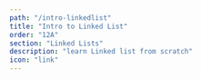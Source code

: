 ```yaml
---
path: "/intro-linkedlist"
title: "Intro to Linked List"
order: "12A"
section: "Linked Lists"
description: "learn Linked list from scratch"
icon: "link"
---
```


